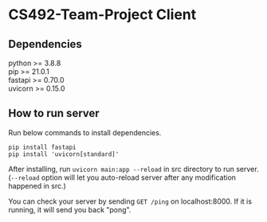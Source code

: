 # CS492-Team-Project Client
## Dependencies
python >= 3.8.8 <br>
pip >= 21.0.1 <br>
fastapi >= 0.70.0 <br>
uvicorn >= 0.15.0
## How to run server
Run below commands to install dependencies.
```
pip install fastapi
pip install 'uvicorn[standard]'
```
After installing, run `uvicorn main:app --reload` in src directory to run server.(`--reload` option will let you auto-reload server after any modification happened in src.)

You can check your server by sending `GET /ping` on localhost:8000. If it is running, it will send you back "pong".
